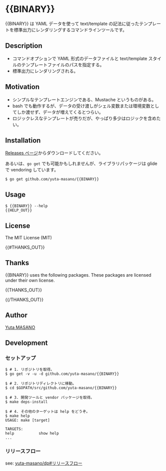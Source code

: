 # {{BINARY}}

{{BINARY}} は YAML データを使って text/template の記法に従ったテンプレートを標準出力にレンダリングするコマンドラインツールです。

## Description

* コマンドオプションで YAML 形式のデータファイルと text/template スタイルのテンプレートファイルのパスを指定する。
* 標準出力にレンダリングされる。

## Motivation

* シンプルなテンプレートエンジンである、Mustache というものがある。
* bash でも動作するが、データの受け渡しがシェル変数または環境変数としてしか渡せず、データが増えてくるとつらい。
* ロジックレスなテンプレートが売りだが、やっぱり多少はロジックを含めたい。

## Installation

[Releases ページ](https://github.com/yuta-masano/{{BINARY}}/releases)からダウンロードしてください。

あるいは、`go get` でも可能かもしれませんが、ライブラリパッケージは glide で vendoring しています。

```
$ go get github.com/yuta-masano/{{BINARY}}
```

## Usage

```
$ {{BINARY}} --help
{{HELP_OUT}}
```

## License

The MIT License (MIT)

{{#THANKS_OUT}}
## Thanks

{{BINARY}} uses the following packages. These packages are licensed under their own license.

{{THANKS_OUT}}

{{/THANKS_OUT}}
## Author

[Yuta MASANO](https://github.com/yuta-masano)

## Development

### セットアップ

```
$ # 1. リポジトリを取得。
$ go get -v -u -d github.com/yuta-masano/{{BINARY}}

$ # 2. リポジトリディレクトリに移動。
$ cd $GOPATH/src/github.com/yuta-masano/{{BINARY}}

$ # 3. 開発ツールと vendor パッケージを取得。
$ make deps-install

$ # 4. その他のターゲットは help をどうぞ。
$ make help
USAGE: make [target]

TARGETS:
help           show help
...
```

### リリースフロー

see: [yuta-masano/dp#リリースフロー](https://github.com/yuta-masano/dp#%E3%83%AA%E3%83%AA%E3%83%BC%E3%82%B9%E3%83%95%E3%83%AD%E3%83%BC)

